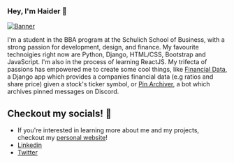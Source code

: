 ### Hey, I'm Haider 👋
[![Banner](https://i.imgur.com/AS9Y6Lx.jpg)](https://haiderzaidi.ca)

I'm a student in the BBA program at the Schulich School of Business, with a strong passion for development, design, and finance. My favourite technoigies right now are Python, Django, HTML/CSS, Bootstrap and JavaScript. I'm also in the process of learning ReactJS. My trifecta of passions has empowered me to create some cool things, like [Financial Data](https://github.com/HaiderZaidiDev/Financial-Data), a Django app which provides a companies financial data (e.g ratios and share price) given a stock's ticker symbol, or [Pin Archiver](https://github.com/HaiderZaidiDev/Discord-Pin-Archiver-Bot), a bot which archives pinned messages on Discord. 

## Checkout my socials! :ocean:
- If you're interested in learning more about me and my projects, checkout my [personal website](https://haiderzaidi.ca)! 
- [Linkedin](https://haiderzaidi.ca/linkedin)
- [Twitter](https://haiderzaidi.ca/twitter)

